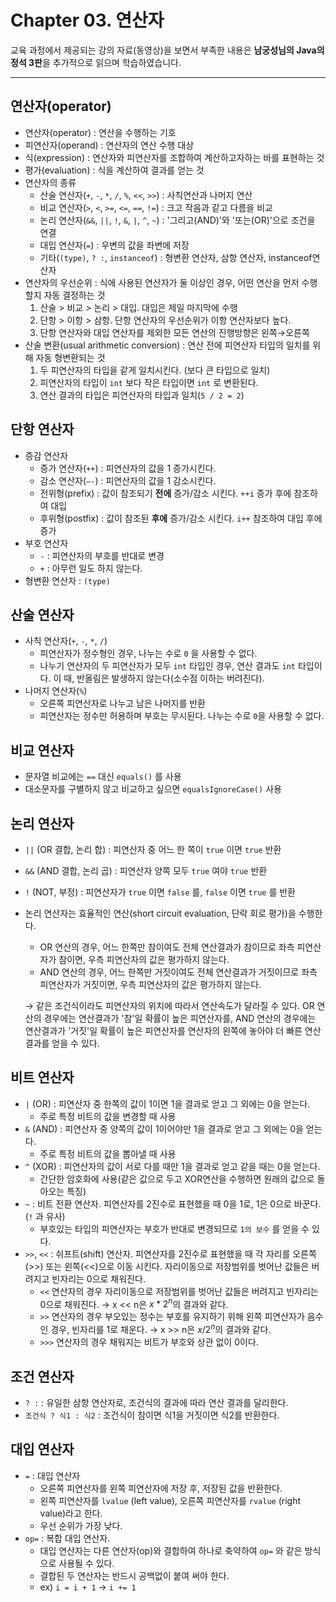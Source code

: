# Chapter 03. 연산자

교육 과정에서 제공되는 강의 자료(동영상)을 보면서 부족한 내용은 **남궁성님의 Java의 정석 3판**을 추가적으로 읽으며 학습하였습니다.

---

## 연산자(operator)

- 연산자(operator) : 연산을 수행하는 기호
- 피연산자(operand) : 연산자의 연산 수행 대상
- 식(expression) : 연산자와 피연산자를 조합하여 계산하고자하는 바를 표현하는 것
- 평가(evaluation) : 식을 계산하여 결과를 얻는 것
- 연산자의 종류
  - 산술 연산자(`+`, `-`, `*`, `/`, `%`, `<<`, `>>`) : 사칙연산과 나머지 연산
  - 비교 연산자(`>`, `<`, `>=`, `<=`, `==`, `!=`) : 크고 작음과 같고 다름을 비교
  - 논리 연산자(`&&`, `||`, `!`, `&`, `|`, `^`, `~`) : '그리고(AND)'와 '또는(OR)'으로 조건을 연결
  - 대입 연산자(`=`) : 우변의 값을 좌변에 저장
  - 기타(`(type)`, `? :`, `instanceof`) : 형변환 연산자, 삼항 연산자, instanceof연산자
- 연산자의 우선순위 : 식에 사용된 연산자가 둘 이상인 경우, 어떤 연산을 먼저 수행할지 자동 결정하는 것
  1. 산술 > 비교 > 논리 > 대입. 대입은 제일 마지막에 수행
  2. 단항 > 이항 > 삼항. 단항 연산자의 우선순위가 이항 연산자보다 높다.
  3. 단항 연산자와 대입 연산자를 제외한 모든 연산의 진행방향은 왼쪽→오른쪽
- 산술 변환(usual arithmetic conversion) : 연산 전에 피연산자 타입의 일치를 위해 자동 형변환되는 것
  1. 두 피연산자의 타입을 같게 일치시킨다. (보다 큰 타입으로 일치)
  2. 피연산자의 타입이 `int` 보다 작은 타입이면 `int` 로 변환된다.
  3. 연산 결과의 타입은 피연산자의 타입과 일치(`5 / 2 = 2`)

## 단항 연산자

- 증감 연산자
  - 증가 연산자(`++`) : 피연산자의 값을 1 증가시킨다.
  - 감소 연산자(`—-`) : 피연산자의 값을 1 감소시킨다.
  - 전위형(prefix) : 값이 참조되기 **전에** 증가/감소 시킨다. `++i` 증가 후에 참조하여 대입
  - 후위형(postfix) : 값이 참조된 **후에** 증가/감소 시킨다. `i++` 참조하여 대입 후에 증가
- 부호 연산자
  - `-` : 피연산자의 부호를 반대로 변경
  - `+` : 아무런 일도 하지 않는다.
- 형변환 연산자 : `(type)`

## 산술 연산자

- 사칙 연산자(`+`, `-`, `*`, `/`)
  - 피연산자가 정수형인 경우, 나누는 수로 `0` 을 사용할 수 없다.
  - 나누기 연산자의 두 피연산자가 모두 `int` 타입인 경우, 연산 결과도 `int` 타입이다. 이 때, 반올림은 발생하지 않는다(소수점 이하는 버려진다).
- 나머지 연산자(`%`)
  - 오른쪽 피연산자로 나누고 남은 나머지를 반환
  - 피연산자는 정수만 허용하며 부호는 무시된다. 나누는 수로 `0`을 사용할 수 없다.

## 비교 연산자

- 문자열 비교에는 `==` 대신 `equals()` 를 사용
- 대소문자를 구별하지 않고 비교하고 싶으면 `equalsIgnoreCase()` 사용

## 논리 연산자

- `||` (OR 결합, 논리 합) : 피연산자 중 어느 한 쪽이 `true` 이면 `true` 반환
- `&&` (AND 결합, 논리 곱) : 피연산자 양쪽 모두 `true` 여야 `true` 반환
- `!` (NOT, 부정) : 피연산자가 `true` 이면 `false` 를, `false` 이면 `true` 를 반환
- 논리 연산자는 효율적인 연산(short circuit evaluation, 단락 회로 평가)을 수행한다.

  - OR 연산의 경우, 어느 한쪽만 참이여도 전체 연산결과가 참이므로 좌측 피연산자가 참이면, 우측 피연산자의 값은 평가하지 않는다.
  - AND 연산의 경우, 어느 한쪽만 거짓이여도 전체 연산결과가 거짓이므로 좌측 피연산자가 거짓이면, 우측 피연산자의 값은 평가하지 않는다.

  → 같은 조건식이라도 피연산자의 위치에 따라서 연산속도가 달라질 수 있다. OR 연산의 경우에는 연산결과가 '참'일 확률이 높은 피연산자를, AND 연산의 경우에는 연산결과가 '거짓'일 확률이 높은 피연산자를 연산자의 왼쪽에 놓아야 더 빠른 연산결과를 얻을 수 있다.

## 비트 연산자

- `|` (OR) : 피연산자 중 한쪽의 값이 1이면 1을 결과로 얻고 그 외에는 0을 얻는다.
  - 주로 특정 비트의 값을 변경할 때 사용
- `&` (AND) : 피연산자 중 양쪽의 값이 1이어야만 1을 결과로 얻고 그 외에는 0을 얻는다.
  - 주로 특정 비트의 값을 뽑아낼 때 사용
- `^` (XOR) : 피연산자의 값이 서로 다를 때만 1을 결과로 얻고 같을 때는 0을 얻는다.
  - 간단한 암호화에 사용(같은 값으로 두고 XOR연산을 수행하면 원래의 값으로 돌아오는 특징)
- `~` : 비트 전환 연산자. 피연산자를 2진수로 표현했을 때 0을 1로, 1은 0으로 바꾼다. (`!` 과 유사)
  - 부호있는 타입의 피연산자는 부호가 반대로 변경되므로 `1의 보수` 를 얻을 수 있다.
- `>>`, `<<` : 쉬프트(shift) 연산자. 피연산자를 2진수로 표현했을 때 각 자리를 오른쪽(>>) 또는 왼쪽(<<)으로 이동 시킨다. 자리이동으로 저장범위를 벗어난 값들은 버려지고 빈자리는 0으로 채워진다.
  - `<<` 연산자의 경우 자리이동으로 저장범위를 벗어난 값들은 버려지고 빈자리는 0으로 채워진다.
    → x << n은 $x * 2^n$의 결과와 같다.
  - `>>` 연산자의 경우 부오있는 정수는 부호를 유지하기 위해 왼쪽 피연산자가 음수인 경우, 빈자리를 1로 채운다.
    → x >> n은 $x / 2^n$의 결과와 같다.
  - `>>>` 연산자의 경우 채워지는 비트가 부호와 상관 없이 0이다.

## 조건 연산자

- `? :` : 유일한 삼항 연산자로, 조건식의 결과에 따라 연산 결과를 달리한다.
- `조건식 ? 식1 : 식2` : 조건식이 참이면 식1을 거짓이면 식2를 반환한다.

## 대입 연산자

- `=` : 대입 연산자
  - 오른쪽 피연산자를 왼쪽 피연산자에 저장 후, 저장된 값을 반환한다.
  - 왼쪽 피연산자를 `lvalue` (left value), 오른쪽 피연산자를 `rvalue` (right value)라고 한다.
  - 우선 순위가 가장 낮다.
- `op=` : 복합 대입 연산자.
  - 대입 연산자는 다른 연산자(op)와 결합하여 하나로 축약하여 `op=` 와 같은 방식으로 사용될 수 있다.
  - 결합된 두 연산자는 반드시 공백없이 붙여 써야 한다.
  - ex) `i = i + 1` → `i += 1`

